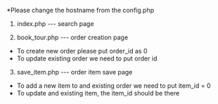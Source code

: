 *Please change the hostname from the config.php

1. index.php    --- search page

2. book_tour.php  --- order creation page
* To create new order please put order_id as 0
* To update existing order we need to put order id 

3. save_item.php  --- order item save page
* To add a new item to and existing order we need to put item_id = 0
* To update and existing item, the item_id should be there
